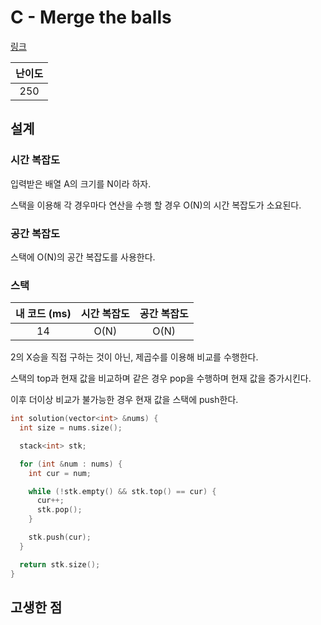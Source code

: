# C - Merge the balls

[링크](https://atcoder.jp/contests/abc351/tasks/abc351_c)

| 난이도 |
| :----: |
|  250   |

## 설계

### 시간 복잡도

입력받은 배열 A의 크기를 N이라 하자.

스택을 이용해 각 경우마다 연산을 수행 할 경우 O(N)의 시간 복잡도가 소요된다.

### 공간 복잡도

스택에 O(N)의 공간 복잡도를 사용한다.

### 스택

| 내 코드 (ms) | 시간 복잡도 | 공간 복잡도 |
| :----------: | :---------: | :---------: |
|      14      |    O(N)     |    O(N)     |

2의 X승을 직접 구하는 것이 아닌, 제곱수를 이용해 비교를 수행한다.

스택의 top과 현재 값을 비교하며 같은 경우 pop을 수행하며 현재 값을 증가시킨다.

이후 더이상 비교가 불가능한 경우 현재 값을 스택에 push한다.

```cpp
int solution(vector<int> &nums) {
  int size = nums.size();

  stack<int> stk;

  for (int &num : nums) {
    int cur = num;

    while (!stk.empty() && stk.top() == cur) {
      cur++;
      stk.pop();
    }

    stk.push(cur);
  }

  return stk.size();
}
```

## 고생한 점
